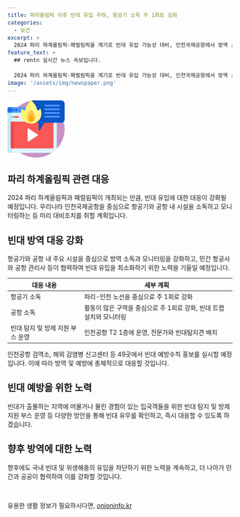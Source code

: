 ```yaml
---
title: 파리올림픽 이후 빈대 유입 우려, 항공기 소독 주 1회로 강화
categories:
  - 보건
excerpt: >
  2024 파리 하계올림픽·패럴림픽을 계기로 빈대 유입 가능성 대비, 인천국제공항에서 방역 소독과 모니터링을 강화하고 민간항공사와 협력하여 빈대 유입을 최소화하기 위한 조치를 취한다. 파리인천 노선의 항공기 소독 빈도를 강화하고, 공항 소독을 주요 구역에서 강화한다. 또한 빈대 탐지 및 방제를 위한 지원 부스를 운영하며, 방제쉼터를 운영하여 빈대 예방수칙을 홍보한다. 빈대 유입 차단을 위한 선제 조치를 강화하고, 국민 건강을 보호하기 위한 노력을 다짐한다. (문의 : 행정안전부 0442056157, 국토교통부 0442014314/4342, 질병관리청 0437199218)
feature_text: >
  ## rentn 실시간 뉴스 속보입니다.

  2024 파리 하계올림픽·패럴림픽을 계기로 빈대 유입 가능성 대비, 인천국제공항에서 방역 소독과 모니터링을 강화하고 민간항공사와 협력하여 빈대 유입을 최소화하기 위한 조치를 취한다. 파리인천 노선의 항공기 소독 빈도를 강화하고, 공항 소독을 주요 구역에서 강화한다. 또한 빈대 탐지 및 방제를 위한 지원 부스를 운영하며, 방제쉼터를 운영하여 빈대 예방수칙을 홍보한다. 빈대 유입 차단을 위한 선제 조치를 강화하고, 국민 건강을 보호하기 위한 노력을 다짐한다. (문의 : 행정안전부 0442056157, 국토교통부 0442014314/4342, 질병관리청 0437199218)
image: '/assets/img/newspaper.png'
---
```


<p><img src="/assets/img/news.png" alt="rentncar 속보" /></p>

<h2 data-ke-size="size26">파리 하계올림픽 관련 대응</h2>

<p data-ke-size="size16">2024 파리 하계올림픽과 패럴림픽이 개최되는 만큼, 빈대 유입에 대한 대응이 강화될 예정입니다. 우리나라 인천국제공항을 중심으로 항공기와 공항 내 시설을 소독하고 모니터링하는 등 미리 대비조치를 취할 계획입니다.</p>

<h2 data-ke-size="size26">빈대 방역 대응 강화</h2>

<p data-ke-size="size16">항공기와 공항 내 주요 시설을 중심으로 방역 소독과 모니터링을 강화하고, 민간 항공사와 공항 관리사 등이 협력하여 빈대 유입을 최소화하기 위한 노력을 기울일 예정입니다.</p>

<table>
    <thead>
        <tr>
            <th>대응 내용</th>
            <th>세부 계획</th>
        </tr>
    </thead>
    <tbody>
        <tr>
            <td>항공기 소독</td>
            <td>파리-인천 노선을 중심으로 주 1회로 강화</td>
        </tr>
        <tr>
            <td>공항 소독</td>
            <td>활동이 많은 구역을 중심으로 주 1회로 강화, 빈대 트랩 설치와 모니터링</td>
        </tr>
        <tr>
            <td>빈대 탐지 및 방제 지원 부스 운영</td>
            <td>인천공항 T2 1층에 운영, 전문가와 빈대탐지견 배치</td>
        </tr>
    </tbody>
</table>

<p data-ke-size="size16">인천공항 검역소, 해외 감염병 신고센터 등 49곳에서 빈대 예방수칙 홍보를 실시할 예정입니다. 이에 따라 방역 및 예방에 총체적으로 대응할 것입니다.</p>

<h2 data-ke-size="size26">빈대 예방을 위한 노력</h2>

<p data-ke-size="size16">빈대가 출몰하는 지역에 머물거나 물린 경험이 있는 입국객들을 위한 빈대 탐지 및 방제 지원 부스 운영 등 다양한 방안을 통해 빈대 유무를 확인하고, 즉시 대응할 수 있도록 하겠습니다.</p>

<h2 data-ke-size="size26">향후 방역에 대한 노력</h2>

<p data-ke-size="size16">향후에도 국내 빈대 및 위생해충의 유입을 차단하기 위한 노력을 계속하고, 더 나아가 민간과 공공이 협력하여 이를 강화할 것입니다.</p>

<p data-ke-size="size16">&nbsp;</p>
유용한 생활 정보가 필요하시다면, <a href="https://onioninfo.kr" rel="dofollow">onioninfo.kr</a>


